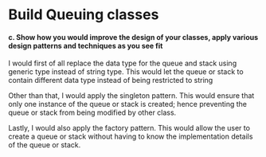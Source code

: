 # Build Queuing classes

#### c. Show how you would improve the design of your classes, apply various design patterns and techniques as you see fit
<p> I would first of all replace the data type for the queue and stack using generic type instead of string type. This would let the queue or stack to contain different data type instead of being restricted to string <p>

<p> Other than that, I would apply the singleton pattern. This would ensure that only one instance of the queue or stack is created; hence preventing the queue or stack from being modified by other class. </p>

<p> Lastly, I would also apply the factory pattern. This would allow the user to create a queue or stack without having to know the implementation details of the queue or stack. </p>

